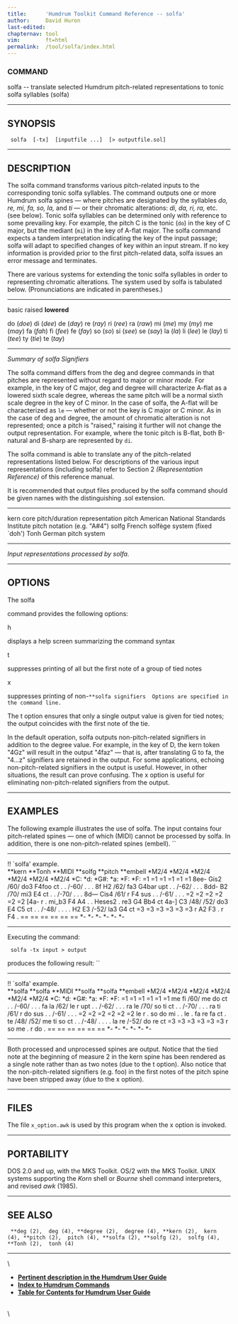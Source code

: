 ```yaml
---
title:		'Humdrum Toolkit Command Reference -- solfa'
author:		David Huron
last-edited:	
chapternav:	tool
vim:		ft=html
permalink:	/tool/solfa/index.html
---
```


### COMMAND

<span class="tool">solfa</span> -- translate selected Humdrum pitch-related representations
to tonic solfa syllables (<span class="rep">solfa</span>)

------------------------------------------------------------------------

## SYNOPSIS ##

` solfa  [-tx]  [inputfile ...]  [> outputfile.sol]`

------------------------------------------------------------------------

## DESCRIPTION ##

The <span class="tool">solfa</span> command transforms various pitch-related inputs to the
corresponding tonic solfa syllables. The command outputs one or more
Humdrum <span class="rep">solfa</span> spines &mdash; where pitches are designated by the
syllables *do, re, mi, fa, so, la,* and *ti* &mdash; or their chromatic
alterations: *di, da, ri, ra,* etc. (see below). Tonic solfa syllables
can be determined only with reference to some prevailing key. For
example, the pitch C is the tonic (`do`) in the key of C major, but the
mediant (`mi`) in the key of A-flat major. The <span class="tool">solfa</span> command expects
a tandem interpretation indicating the key of the input passage;
<span class="tool">solfa</span> will adapt to specified changes of key within an input stream.
If no key information is provided prior to the first pitch-related data,
<span class="tool">solfa</span> issues an error message and terminates.

There are various systems for extending the tonic solfa syllables in
order to representing chromatic alterations. The system used by
<span class="tool">solfa</span> is tabulated below. (Pronunciations are indicated in
parentheses.)

------------ ------------ -------------
basic        raised       **lowered**

do (*doe*)   di (*dee*)   de (*day*)
re (*ray*)   ri (*ree*)   ra (*raw*)
mi (*me*)    my (*my*)    me (*may*)
fa (*fah*)   fi (*fee*)   fe (*fay*)
so (*so*)    si (*see*)   se (*say*)
la (*la*)    li (*lee*)   le (*lay*)
ti (*tee*)   ty (*tie*)   te (*tay*)
------------ ------------ -------------

*Summary of <span class="tool">solfa</span> Signifiers*

The <span class="tool">solfa</span> command differs from the <span class="tool">deg</span> and
<span class="tool">degree</span> commands in that pitches are represented
without regard to major or minor *mode.* For example, in the key of C
major, <span class="tool">deg</span> and <span class="tool">degree</span> will characterize A-flat as a lowered
sixth scale degree, whereas the same pitch will be a normal sixth scale
degree in the key of C minor. In the case of <span class="tool">solfa</span>, the A-flat will
be characterized as `le` &mdash; whether or not the key is C major or C
minor. As in the case of <span class="tool">deg</span> and <span class="tool">degree</span>, the amount of chromatic
alteration is not represented; once a pitch is \"raised,\" raising it
further will not change the output representation. For example, where
the tonic pitch is B-flat, both B-natural and B-sharp are represented by
`di`.

The <span class="tool">solfa</span> command is able to translate any of the pitch-related
representations listed below. For descriptions of the various input
representations (including <span class="rep">solfa</span>) refer to Section 2
*(Representation Reference)* of this reference manual.

It is recommended that output files produced by the <span class="tool">solfa</span> command
should be given names with the distinguishing .sol extension.

----------- ----------------------------------------------------------------------
<span class="rep">kern</span>    core pitch/duration representation
<span class="rep">pitch</span>   American National Standards Institute pitch notation (e.g. \"A\#4\")
<span class="rep">solfg</span>   French solfège system (fixed \`doh\')
<span class="rep">Tonh</span>    German pitch system
----------- ----------------------------------------------------------------------

*Input representations processed by <span class="tool">solfa</span>.*

------------------------------------------------------------------------

## OPTIONS ##

The <span class="tool">solfa</span>

command provides the following options:

<span class="option">h</span>

displays a help screen summarizing the command syntax

<span class="option">t</span>

suppresses printing of all but the first note of a group of tied notes

<span class="option">x</span>

suppresses printing of
non-`**solfa signifiers  Options are specified in the command line. `

The <span class="option">t</span> option ensures that only a single output value is given for
tied notes; the output coincides with the first note of the tie.

In the default operation, <span class="tool">solfa</span> outputs non-pitch-related signifiers
in addition to the degree value. For example, in the key of D, the
<span class="rep">kern</span> token \"4Gz\" will result in the output \"4faz\" &mdash; that is,
after translating G to fa, the \"4\...z\" signifiers are retained in the
output. For some applications, echoing non-pitch-related signifiers in
the output is useful. However, in other situations, the result can prove
confusing. The <span class="option">x</span> option is useful for eliminating non-pitch-related
signifiers from the output.

------------------------------------------------------------------------

## EXAMPLES ##

The following example illustrates the use of <span class="tool">solfa</span>. The input
contains four pitch-related spines &mdash; one of which (<span class="rep">MIDI</span>) cannot be
processed by <span class="tool">solfa</span>. In addition, there is one non-pitch-related
spines (<span class="rep">embell</span>). ``

----------------------- ---------- ----------- ----------- ----------- ------------
!! \`solfa\' example.                                                  
\*\*kern                \*\*Tonh   \*\*MIDI    \*\*solfg   \*\*pitch   \*\*embell
\*M2/4                  \*M2/4     \*M2/4      \*M2/4      \*M2/4      \*M2/4
\*C:                    \*d:       \*G\#:      \*a:        \*F:        \*F:
=1                      =1         =1          =1          =1          =1
8ee-                    Gis2       /60/        do3         F4foo       ct
.                       .          /-60/       .           .           .
8f                      H2         /62/        fa3         G4bar       upt
.                       .          /-62/       .           .           .
8dd-                    B2         /70/        mi3         E4          ct
.                       .          /-70/       .           .           .
8d&mdash;                   Cis4       /61/        r           F4          sus
.                       .          /-61/       .           .           .
=2                      =2         =2          =2          =2          =2
\[4a-                   r          .           mi\_b3      F4 A4       .
.                       Heses2     .           re3         G4 Bb4      ct
4a-\]                   C3         /48/ /52/   do3         E4 C5       ct
.                       .          /-48/       .           .           .
.                       H2 E3      /-52/       la3         G4          ct
=3                      =3         =3          =3          =3          =3
r                       A2 F3      .           r           F4          .
==                      ==         ==          ==          ==          ==
\*-                     \*-        \*-         \*-         \*-         \*-
----------------------- ---------- ----------- ----------- ----------- ------------

Executing the command:

` solfa -tx input > output`

produces the following result: ``

----------------------- ----------- ----------- ----------- ----------- ------------
!! \`solfa\' example.                                                   
\*\*solfa               \*\*solfa   \*\*MIDI    \*\*solfa   \*\*solfa   \*\*embell
\*M2/4                  \*M2/4      \*M2/4      \*M2/4      \*M2/4      \*M2/4
\*C:                    \*d:        \*G\#:      \*a:        \*F:        \*F:
=1                      =1          =1          =1          =1          =1
me                      fi          /60/        me          do          ct
.                       .           /-60/       .           .           .
fa                      la          /62/        le          r           upt
.                       .           /-62/       .           .           .
ra                      le          /70/        so          ti          ct
.                       .           /-70/       .           .           .
ra                      ti          /61/        r           do          sus
.                       .           /-61/       .           .           .
=2                      =2          =2          =2          =2          =2
le                      r           .           so          do mi       .
.                       le          .           fa          re fa       ct
.                       te          /48/ /52/   me          ti so       ct
.                       .           /-48/       .           .           .
.                       la re       /-52/       do          re          ct
=3                      =3          =3          =3          =3          =3
r                       so me       .           r           do          .
==                      ==          ==          ==          ==          ==
\*-                     \*-         \*-         \*-         \*-         \*-
----------------------- ----------- ----------- ----------- ----------- ------------

Both processed and unprocessed spines are output. Notice that the tied
note at the beginning of measure 2 in the <span class="rep">kern</span> spine has been
rendered as a single note rather than as two notes (due to the <span class="option">t</span>
option). Also notice that the non-pitch-related signifiers (e.g. foo) in
the first notes of the <span class="rep">pitch</span> spine have been stripped away (due to
the <span class="option">x</span> option).

------------------------------------------------------------------------

## FILES ##

The file `x_option.awk` is used by this program when the <span class="option">x</span> option
is invoked.

------------------------------------------------------------------------

## PORTABILITY ##

DOS 2.0 and up, with the MKS Toolkit. OS/2 with the MKS Toolkit. UNIX
systems supporting the *Korn* shell or *Bourne* shell command
interpreters, and revised *awk* (1985).

------------------------------------------------------------------------

## SEE ALSO ##

` **deg (2),  deg (4), **degree (2),  degree (4), **kern (2),  kern (4), **pitch (2),  pitch (4), **solfa (2), **solfg (2),  solfg (4), **Tonh (2),  tonh (4)`

------------------------------------------------------------------------

\

-   [**Pertinent description in the Humdrum User
    Guide**](../guide04.html#Scale_Degree)
-   [**Index to Humdrum Commands**](../commands.toc.html)
-   [**Table for Contents for Humdrum User Guide**](../guide.toc.html)

\
\
